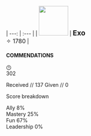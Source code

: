 
| ---: | :--- |
| <img src="https://cdn2.steamgriddb.com/file/sgdb-cdn/icon/9908279ebbf1f9b250ba689db6a0222b/32/256x256.png" width="80"> | <span style="font-size:1.2rem;font-weight:bold;">Exo</span><br><span style="font-size:1rem;">✧ 1780</span> |


<div class="miniblock_mainContainer__3W93j miniblock_commendationsContainer__1PjOi DestinyCommendations_commendationsContainer__t_Vx9">
  <div class="DestinyCommendations_miniBlockHeader__2Jxl0">
    <h4>COMMENDATIONS</h4>
    <a href="https://www.bungie.net/en/Support" title="HELP ARTICLE" data-component="a" data-legacy="true">
      <svg stroke="currentColor" fill="currentColor" stroke-width="0" viewBox="0 0 1024 1024" height="1em" width="1em" xmlns="http://www.w3.org/2000/svg">
        <path d="M512 64C264.6 64 64 264.6 64 512s200.6 448 448 448 448-200.6 448-448S759.4 64 512 64zm0 820c-205.4 0-372-166.6-372-372s166.6-372 372-372 372 166.6 372 372-166.6 372-372 372z"></path>
        <path d="M623.6 316.7C593.6 290.4 554 276 512 276s-81.6 14.5-111.6 40.7C369.2 344 352 380.7 352 420v7.6c0 4.4 3.6 8 8 8h48c4.4 0 8-3.6 8-8V420c0-44.1 43.1-80 96-80s96 35.9 96 80c0 31.1-22 59.6-56.1 72.7-21.2 8.1-39.2 22.3-52.1 40.9-13.1 19-19.9 41.8-19.9 64.9V620c0 4.4 3.6 8 8 8h48c4.4 0 8-3.6 8-8v-22.7a48.3 48.3 0 0 1 30.9-44.8c59-22.7 97.1-74.7 97.1-132.5.1-39.3-17.1-76-48.3-103.3zM472 732a40 40 0 1 0 80 0 40 40 0 1 0-80 0z"></path>
      </svg>
    </a>
  </div>
  <div class="DestinyCommendations_dataContainer__1B6ri">
    <div class="DestinyCommendations_totals__10vEg">
      <div class="DestinyCommendations_total__3_i0_">302</div>
      <p class="DestinyCommendations_instances__2BRCB">
        <span>Received // 137</span>
        <span>Given // 0</span>
      </p>
    </div>
    <div class="DestinyCommendations_bar__3LmFf">
      <div class="DestinyCommendations_ally__cJOkA" style="width: 8%;"></div>
<div class="DestinyCommendations_mastery__2BHkL" style="width: 25%;"></div>
<div class="DestinyCommendations_fun__3CB8a" style="width: 67%;"></div>
<div class="DestinyCommendations_leadership__3rXJK" style="width: 0%;"></div>

  </div>
  <p class="DestinyCommendations_scoreHeader__2P-Dl">Score breakdown</p>
  <div class="DestinyCommendations_score__3gGCo">
      <div class="DestinyCommendations_ally__cJOkA">
          <span>Ally</span>
          <span class="DestinyCommendations_number__1VjNC DestinyCommendations_ally__cJOkA">8%</span>
      </div>
      <div class="DestinyCommendations_mastery__2BHkL">
          <span>Mastery</span>
          <span class="DestinyCommendations_number__1VjNC DestinyCommendations_mastery__2BHkL">25%</span>
      </div>
      <div class="DestinyCommendations_fun__3CB8a">
          <span>Fun</span>
          <span class="DestinyCommendations_number__1VjNC DestinyCommendations_fun__3CB8a">67%</span>
      </div>
      <div class="DestinyCommendations_leadership__3rXJK">
          <span>Leadership</span>
          <span class="DestinyCommendations_number__1VjNC DestinyCommendations_leadership__3rXJK">0%</span>
      </div>
  </div>
</div>


